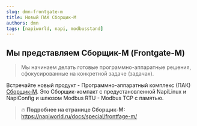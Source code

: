 ```yaml
---
slug: dmn-frontgate-m
title: Новый ПАК Сборщик-М
authors: dmn
tags: [napiworld, napi, modbusstand]
---
```



## Мы представляем Сборщик-М (Frontgate-M)

>Мы начинаем делать готовые программно-аппаратные решения, сфокусированные на конкретной задаче (задачах).

Встречайте новый продукт - Программно-аппаратный комплекс (ПАК) [Сборщик-М](https://napiworld.ru/docs/special/frontgate-m/).
Это Сборщик-компакт с предустановленной NapiLinux и  NapiConfig и шлюзом Modbus RTU - Modbus TCP с памятью.

>:fire: **Подробнее на странице Сборщик-М:** https://napiworld.ru/docs/special/frontfage-m/
